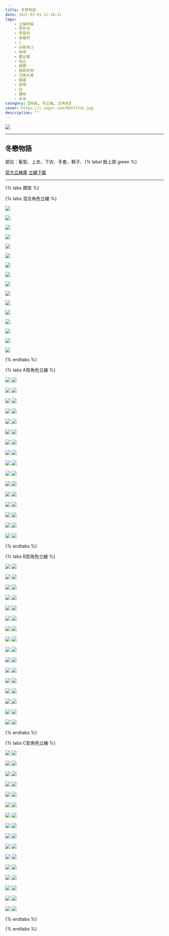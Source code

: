 ```yaml
---
title: 冬戀物語
date: 2022-03-01 11:10:31
tags:
    - 立繪時裝
    - 李世河
    - 李雪菲
    - 徐維莉
    - J
    - 米斯特汀
    - 納塔
    - 蕾比雅
    - 哈比
    - 緹娜
    - 薇歐莉特
    - 沃爾夫姜
    - 露娜
    - 索瑪
    - 白
    - 賽特
    - 未來
category: [時裝, 有立繪, 全角色]
cover: https://i.imgur.com/NIm7Jfoh.jpg
description: ""
---
```


[![](https://i.imgur.com/NIm7Jfoh.jpg)](https://i.imgur.com/NIm7Jfo.jpg)

---
## 冬戀物語




部位：髮型、上衣、下衣、手套、鞋子、{% label 臉上部 green %}


[官方立繪庫](https://www.naddic.co.kr/ko/game/cls/fansitekit)
[立繪下載](https://closers.vod.nexoncdn.co.kr/site/fansitekit/Closers_FansiteKit_winter_047.zip)


---

{% tabs 類型 %}
<!-- tab 混搭立繪-->
{% tabs 混合角色立繪 %}
<!-- tab 李世河(Seha)-->
[![](https://i.imgur.com/rWKiiKFh.jpg)](https://i.imgur.com/rWKiiKF.jpg)
<!-- endtab -->
<!-- tab 李雪菲(Seulbi)-->
[![](https://i.imgur.com/rXENoPhh.jpg)](https://i.imgur.com/rXENoPh.jpg)
<!-- endtab -->
<!-- tab 徐維莉(Yuri)-->
[![](https://i.imgur.com/0pk96qah.jpg)](https://i.imgur.com/0pk96qa.jpg)
<!-- endtab -->
<!-- tab J-->
[![](https://i.imgur.com/AWT5iwIh.jpg)](https://i.imgur.com/AWT5iwI.jpg)
<!-- endtab -->
<!-- tab 米斯特汀(Tein)-->
[![](https://i.imgur.com/Dle2bzJh.jpg)](https://i.imgur.com/Dle2bzJ.jpg)
<!-- endtab -->
<!-- tab 納塔(Nata)-->
[![](https://i.imgur.com/9PpxHOdh.jpg)](https://i.imgur.com/9PpxHOd.jpg)
<!-- endtab -->
<!-- tab 蕾比雅(Levia)-->
[![](https://i.imgur.com/0T3YClqh.jpg)](https://i.imgur.com/0T3YClq.jpg)
<!-- endtab -->
<!-- tab 哈比(Harpy)-->
[![](https://i.imgur.com/HuoQxQsh.jpg)](https://i.imgur.com/HuoQxQs.jpg)
<!-- endtab -->
<!-- tab 緹娜(Tina)-->
[![](https://i.imgur.com/pp2cvfDh.jpg)](https://i.imgur.com/pp2cvfD.jpg)
<!-- endtab -->
<!-- tab 薇歐莉特(Violet)-->
[![](https://i.imgur.com/xLG34qlh.jpg)](https://i.imgur.com/xLG34ql.jpg)
<!-- endtab -->
<!-- tab 沃爾夫姜(Wolfgang)-->
[![](https://i.imgur.com/poSwmOoh.jpg)](https://i.imgur.com/poSwmOo.jpg)
<!-- endtab -->
<!-- tab 露娜(Luna)-->
[![](https://i.imgur.com/mR9L95Bh.jpg)](https://i.imgur.com/mR9L95B.jpg)
<!-- endtab -->
<!-- tab 索瑪(Soma)-->
[![](https://i.imgur.com/KprVuuPh.jpg)](https://i.imgur.com/KprVuuP.jpg)
<!-- endtab -->
<!-- tab 白(Bai)-->
[![](https://i.imgur.com/DEaffykh.jpg)](https://i.imgur.com/DEaffyk.jpg)
<!-- endtab -->
<!-- tab 賽特(Seth)-->
[![](https://i.imgur.com/sjuK95Oh.jpg)](https://i.imgur.com/sjuK95O.jpg)
<!-- endtab -->
<!-- tab 未來(Mirae)-->
[![](https://i.imgur.com/qCwWjhth.jpg)](https://i.imgur.com/qCwWjht.jpg)
<!-- endtab -->
{% endtabs %}
<!-- endtab -->

<!-- tab A型-->
{% tabs A型角色立繪 %}
<!-- tab 李世河(Seha)-->
[![](https://i.imgur.com/fP43uAwh.jpg)](https://i.imgur.com/fP43uAw.jpg)
[![](https://i.imgur.com/HLWgwcWh.png)](https://i.imgur.com/HLWgwcW.png)
<!-- endtab -->
<!-- tab 李雪菲(Seulbi)-->
[![](https://i.imgur.com/YAbjdRbh.jpg)](https://i.imgur.com/YAbjdRb.jpg)
[![](https://i.imgur.com/nJ5Acy7h.png)](https://i.imgur.com/nJ5Acy7.png)
<!-- endtab -->
<!-- tab 徐維莉(Yuri)-->
[![](https://i.imgur.com/BKw1scRh.jpg)](https://i.imgur.com/BKw1scR.jpg)
[![](https://i.imgur.com/yjo6ypQh.png)](https://i.imgur.com/yjo6ypQ.png)
<!-- endtab -->
<!-- tab J-->
[![](https://i.imgur.com/IZb4sSNh.jpg)](https://i.imgur.com/IZb4sSN.jpg)
[![](https://i.imgur.com/OdXVilth.png)](https://i.imgur.com/OdXVilt.png)
<!-- endtab -->
<!-- tab 米斯特汀(Tein)-->
[![](https://i.imgur.com/n0C9NtHh.jpg)](https://i.imgur.com/n0C9NtH.jpg)
[![](https://i.imgur.com/qaXBEdfh.png)](https://i.imgur.com/qaXBEdf.png)
<!-- endtab -->
<!-- tab 納塔(Nata)-->
[![](https://i.imgur.com/kgjj5sTh.jpg)](https://i.imgur.com/kgjj5sT.jpg)
[![](https://i.imgur.com/VkrZ0Dlh.png)](https://i.imgur.com/VkrZ0Dl.png)
<!-- endtab -->
<!-- tab 蕾比雅(Levia)-->
[![](https://i.imgur.com/43YLXTmh.jpg)](https://i.imgur.com/43YLXTm.jpg)
[![](https://i.imgur.com/p00UGGIh.png)](https://i.imgur.com/p00UGGI.png)
<!-- endtab -->
<!-- tab 哈比(Harpy)-->
[![](https://i.imgur.com/fxOo74mh.jpg)](https://i.imgur.com/fxOo74m.jpg)
[![](https://i.imgur.com/NNEOhEmh.png)](https://i.imgur.com/NNEOhEm.png)
<!-- endtab -->
<!-- tab 緹娜(Tina)-->
[![](https://i.imgur.com/a2RnrAHh.jpg)](https://i.imgur.com/a2RnrAH.jpg)
[![](https://i.imgur.com/R04s1LIh.png)](https://i.imgur.com/R04s1LI.png)
<!-- endtab -->
<!-- tab 薇歐莉特(Violet)-->
[![](https://i.imgur.com/UoF6ltPh.jpg)](https://i.imgur.com/UoF6ltP.jpg)
[![](https://i.imgur.com/wVgVc2Zh.png)](https://i.imgur.com/wVgVc2Z.png)
<!-- endtab -->
<!-- tab 沃爾夫姜(Wolfgang)-->
[![](https://i.imgur.com/p44CcWBh.jpg)](https://i.imgur.com/p44CcWB.jpg)
[![](https://i.imgur.com/fhNSU8Lh.png)](https://i.imgur.com/fhNSU8L.png)
<!-- endtab -->
<!-- tab 露娜(Luna)-->
[![](https://i.imgur.com/imaTH5kh.jpg)](https://i.imgur.com/imaTH5k.jpg)
[![](https://i.imgur.com/k5RI5nPh.png)](https://i.imgur.com/k5RI5nP.png)
<!-- endtab -->
<!-- tab 索瑪(Soma)-->
[![](https://i.imgur.com/sYWhkgAh.jpg)](https://i.imgur.com/sYWhkgA.jpg)
[![](https://i.imgur.com/R0EqyV5h.png)](https://i.imgur.com/R0EqyV5.png)
<!-- endtab -->
<!-- tab 白(Bai)-->
[![](https://i.imgur.com/Y5cIam8h.jpg)](https://i.imgur.com/Y5cIam8.jpg)
[![](https://i.imgur.com/uArFk98h.png)](https://i.imgur.com/uArFk98.png)
<!-- endtab -->
<!-- tab 賽特(Seth)-->
[![](https://i.imgur.com/7gn2c1Nh.jpg)](https://i.imgur.com/7gn2c1N.jpg)
[![](https://i.imgur.com/hdmRJmSh.png)](https://i.imgur.com/hdmRJmS.png)
<!-- endtab -->
<!-- tab 未來(Mirae)-->
[![](https://i.imgur.com/LngElb9h.jpg)](https://i.imgur.com/LngElb9.jpg)
[![](https://i.imgur.com/3jXpXaQh.png)](https://i.imgur.com/3jXpXaQ.png)
<!-- endtab -->
{% endtabs %}
<!-- endtab -->

<!-- tab B型-->
{% tabs B型角色立繪 %}
<!-- tab 李世河(Seha)-->
[![](https://i.imgur.com/HofuNWMh.jpg)](https://i.imgur.com/HofuNWM.jpg)
[![](https://i.imgur.com/14h3Z4oh.png)](https://i.imgur.com/14h3Z4o.png)
<!-- endtab -->
<!-- tab 李雪菲(Seulbi)-->
[![](https://i.imgur.com/3s71AXDh.jpg)](https://i.imgur.com/3s71AXD.jpg)
[![](https://i.imgur.com/C2l1DSoh.png)](https://i.imgur.com/C2l1DSo.png)
<!-- endtab -->
<!-- tab 徐維莉(Yuri)-->
[![](https://i.imgur.com/O1ffHDfh.jpg)](https://i.imgur.com/O1ffHDf.jpg)
[![](https://i.imgur.com/34Gc8Bhh.png)](https://i.imgur.com/34Gc8Bh.png)
<!-- endtab -->
<!-- tab J-->
[![](https://i.imgur.com/Z0xytDkh.jpg)](https://i.imgur.com/Z0xytDk.jpg)
[![](https://i.imgur.com/cJUOp1xh.png)](https://i.imgur.com/cJUOp1x.png)
<!-- endtab -->
<!-- tab 米斯特汀(Tein)-->
[![](https://i.imgur.com/C80KFjXh.jpg)](https://i.imgur.com/C80KFjX.jpg)
[![](https://i.imgur.com/wTGFwpnh.png)](https://i.imgur.com/wTGFwpn.png)
<!-- endtab -->
<!-- tab 納塔(Nata)-->
[![](https://i.imgur.com/OjNevCWh.jpg)](https://i.imgur.com/OjNevCW.jpg)
[![](https://i.imgur.com/og7UAxDh.png)](https://i.imgur.com/og7UAxD.png)
<!-- endtab -->
<!-- tab 蕾比雅(Levia)-->
[![](https://i.imgur.com/yJPE4xmh.jpg)](https://i.imgur.com/yJPE4xm.jpg)
[![](https://i.imgur.com/zV78PcEh.png)](https://i.imgur.com/zV78PcE.png)
<!-- endtab -->
<!-- tab 哈比(Harpy)-->
[![](https://i.imgur.com/tCxvC2vh.jpg)](https://i.imgur.com/tCxvC2v.jpg)
[![](https://i.imgur.com/U28HEmuh.png)](https://i.imgur.com/U28HEmu.png)
<!-- endtab -->
<!-- tab 緹娜(Tina)-->
[![](https://i.imgur.com/AIPldkeh.jpg)](https://i.imgur.com/AIPldke.jpg)
[![](https://i.imgur.com/VKJ08zgh.png)](https://i.imgur.com/VKJ08zg.png)
<!-- endtab -->
<!-- tab 薇歐莉特(Violet)-->
[![](https://i.imgur.com/MzlwUM6h.jpg)](https://i.imgur.com/MzlwUM6.jpg)
[![](https://i.imgur.com/JANVcovh.png)](https://i.imgur.com/JANVcov.png)
<!-- endtab -->
<!-- tab 沃爾夫姜(Wolfgang)-->
[![](https://i.imgur.com/4kl7p7gh.jpg)](https://i.imgur.com/4kl7p7g.jpg)
[![](https://i.imgur.com/B9TuxRzh.png)](https://i.imgur.com/B9TuxRz.png)
<!-- endtab -->
<!-- tab 露娜(Luna)-->
[![](https://i.imgur.com/Rxhf13xh.jpg)](https://i.imgur.com/Rxhf13x.jpg)
[![](https://i.imgur.com/GcGH7sah.png)](https://i.imgur.com/GcGH7sa.png)
<!-- endtab -->
<!-- tab 索瑪(Soma)-->
[![](https://i.imgur.com/zx7he3ih.jpg)](https://i.imgur.com/zx7he3i.jpg)
[![](https://i.imgur.com/EiHb6oeh.png)](https://i.imgur.com/EiHb6oe.png)
<!-- endtab -->
<!-- tab 白(Bai)-->
[![](https://i.imgur.com/MJC9L87h.jpg)](https://i.imgur.com/MJC9L87.jpg)
[![](https://i.imgur.com/0eH7XgKh.png)](https://i.imgur.com/0eH7XgK.png)
<!-- endtab -->
<!-- tab 賽特(Seth)-->
[![](https://i.imgur.com/T9aitpih.jpg)](https://i.imgur.com/T9aitpi.jpg)
[![](https://i.imgur.com/29wdBuYh.png)](https://i.imgur.com/29wdBuY.png)
<!-- endtab -->
<!-- tab 未來(Mirae)-->
[![](https://i.imgur.com/i8F363jh.jpg)](https://i.imgur.com/i8F363j.jpg)
[![](https://i.imgur.com/nvLkgAyh.png)](https://i.imgur.com/nvLkgAy.png)
<!-- endtab -->
{% endtabs %}
<!-- endtab -->

<!-- tab C型-->
{% tabs C型角色立繪 %}
<!-- tab 李世河(Seha)-->
[![](https://i.imgur.com/Fh4974Yh.jpg)](https://i.imgur.com/Fh4974Y.jpg)
[![](https://i.imgur.com/rsTft1Ah.png)](https://i.imgur.com/rsTft1A.png)
<!-- endtab -->
<!-- tab 李雪菲(Seulbi)-->
[![](https://i.imgur.com/0cSnKDOh.jpg)](https://i.imgur.com/0cSnKDO.jpg)
[![](https://i.imgur.com/BwU0pOeh.png)](https://i.imgur.com/BwU0pOe.png)
<!-- endtab -->
<!-- tab 徐維莉(Yuri)-->
[![](https://i.imgur.com/M55dfFZh.jpg)](https://i.imgur.com/M55dfFZ.jpg)
[![](https://i.imgur.com/cDgFAmxh.png)](https://i.imgur.com/cDgFAmx.png)
<!-- endtab -->
<!-- tab J-->
[![](https://i.imgur.com/DRtQp8mh.jpg)](https://i.imgur.com/DRtQp8m.jpg)
[![](https://i.imgur.com/buOfWNyh.png)](https://i.imgur.com/buOfWNy.png)
<!-- endtab -->
<!-- tab 米斯特汀(Tein)-->
[![](https://i.imgur.com/DUdrXj3h.jpg)](https://i.imgur.com/DUdrXj3.jpg)
[![](https://i.imgur.com/fNvzLygh.png)](https://i.imgur.com/fNvzLyg.png)
<!-- endtab -->
<!-- tab 納塔(Nata)-->
[![](https://i.imgur.com/djBwykCh.jpg)](https://i.imgur.com/djBwykC.jpg)
[![](https://i.imgur.com/Ay4lRU7h.png)](https://i.imgur.com/Ay4lRU7.png)
<!-- endtab -->
<!-- tab 蕾比雅(Levia)-->
[![](https://i.imgur.com/QnUMFUuh.jpg)](https://i.imgur.com/QnUMFUu.jpg)
[![](https://i.imgur.com/W1ocKZCh.png)](https://i.imgur.com/W1ocKZC.png)
<!-- endtab -->
<!-- tab 哈比(Harpy)-->
[![](https://i.imgur.com/HXIT7ruh.jpg)](https://i.imgur.com/HXIT7ru.jpg)
[![](https://i.imgur.com/u0NcYafh.png)](https://i.imgur.com/u0NcYaf.png)
<!-- endtab -->
<!-- tab 緹娜(Tina)-->
[![](https://i.imgur.com/NDcg2yQh.jpg)](https://i.imgur.com/NDcg2yQ.jpg)
[![](https://i.imgur.com/rqT0gwUh.png)](https://i.imgur.com/rqT0gwU.png)
<!-- endtab -->
<!-- tab 薇歐莉特(Violet)-->
[![](https://i.imgur.com/11q4xlWh.jpg)](https://i.imgur.com/11q4xlW.jpg)
[![](https://i.imgur.com/HTP2remh.png)](https://i.imgur.com/HTP2rem.png)
<!-- endtab -->
<!-- tab 沃爾夫姜(Wolfgang)-->
[![](https://i.imgur.com/Z2vU5zfh.jpg)](https://i.imgur.com/Z2vU5zf.jpg)
[![](https://i.imgur.com/jXV1i31h.png)](https://i.imgur.com/jXV1i31.png)
<!-- endtab -->
<!-- tab 露娜(Luna)-->
[![](https://i.imgur.com/2FCOm5Ph.jpg)](https://i.imgur.com/2FCOm5P.jpg)
[![](https://i.imgur.com/CeQc5Bbh.png)](https://i.imgur.com/CeQc5Bb.png)
<!-- endtab -->
<!-- tab 索瑪(Soma)-->
[![](https://i.imgur.com/NI502ljh.jpg)](https://i.imgur.com/NI502lj.jpg)
[![](https://i.imgur.com/8N0tBZKh.png)](https://i.imgur.com/8N0tBZK.png)
<!-- endtab -->
<!-- tab 白(Bai)-->
[![](https://i.imgur.com/fmEDReuh.jpg)](https://i.imgur.com/fmEDReu.jpg)
[![](https://i.imgur.com/cmBpHECh.png)](https://i.imgur.com/cmBpHEC.png)
<!-- endtab -->
<!-- tab 賽特(Seth)-->
[![](https://i.imgur.com/0s20TJEh.jpg)](https://i.imgur.com/0s20TJE.jpg)
[![](https://i.imgur.com/JMuuNfzh.png)](https://i.imgur.com/JMuuNfz.png)
<!-- endtab -->
<!-- tab 未來(Mirae)-->
[![](https://i.imgur.com/k6NSbWgh.jpg)](https://i.imgur.com/k6NSbWg.jpg)
[![](https://i.imgur.com/mymstxmh.png)](https://i.imgur.com/mymstxm.png)
<!-- endtab -->
{% endtabs %}
<!-- endtab -->

{% endtabs %}

